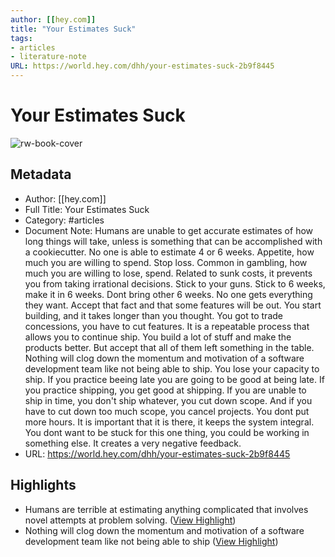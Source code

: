 ```yaml
---
author: [[hey.com]]
title: "Your Estimates Suck"
tags: 
- articles
- literature-note
URL: https://world.hey.com/dhh/your-estimates-suck-2b9f8445
---
```

# Your Estimates Suck

![rw-book-cover](https://world.hey.com/dhh/avatar-20210222112907000000-293866624)

## Metadata
- Author: [[hey.com]]
- Full Title: Your Estimates Suck
- Category: #articles
- Document Note: Humans are unable to get accurate estimates of how long things will take, unless is something that can be accomplished with a cookiecutter. No one is able to estimate 4 or 6 weeks. 
   Appetite, how much you are willing to spend. 
   Stop loss. Common in gambling, how much you are willing to lose, spend. Related to sunk costs, it prevents you from taking irrational decisions. 
   Stick to your guns. Stick to 6 weeks, make it in 6 weeks. Dont bring other 6 weeks. 
   No one gets everything they want. Accept that fact and that some features will be out. You start building, and it takes longer than you thought. You got to trade concessions, you have to cut features. 
   It is a repeatable process that allows you to continue ship. You build a lot of stuff and make the products better. But accept that all of them left something in the table. 
   Nothing will clog down the momentum and motivation of a software development team like not being able to ship. You lose your capacity to ship. 
   If you practice beeing late you are going to be good at being late. If you practice shipping, you get good at shipping.
   If you are unable to ship in time, you don't ship whatever, you cut down scope. And if you have to cut down too much scope, you cancel projects. You dont put more hours. It is important that it is there, it keeps the system integral. 
   You dont want to be stuck for this one thing, you could be working in something else. It creates a very negative feedback. 
- URL: https://world.hey.com/dhh/your-estimates-suck-2b9f8445

## Highlights
- Humans are terrible at estimating anything complicated that involves novel attempts at problem solving. ([View Highlight](https://read.readwise.io/read/01gs3nbsfd3y94antvfvtesf7q))
- Nothing will clog down the momentum and motivation of a software development team like not being able to ship ([View Highlight](https://read.readwise.io/read/01gs3nd14p73xsfmndy7x2kxkk))
